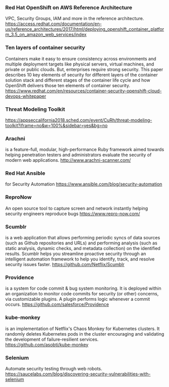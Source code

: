 ### Red Hat OpenShift on AWS Reference Architecture
VPC, Security Groups, IAM and more in the reference architecture.  https://access.redhat.com/documentation/en-us/reference_architectures/2017/html/deploying_openshift_container_platform_3.5_on_amazon_web_services/index

### Ten layers of container security
Containers make it easy to ensure consistency across environments and multiple deployment targets like physical servers, virtual machines, and private or public clouds. But, enterprises require strong security. This paper describes 10 key elements of security for different layers of the container solution stack and different stages of the container life cycle and how OpenShift delivers those ten elements of container security.
https://www.redhat.com/en/resources/container-security-openshift-cloud-devops-whitepaper

### Threat Modeling Toolkit
https://appseccalifornia2018.sched.com/event/CuRh/threat-modeling-toolkit?iframe=no&w=100%&sidebar=yes&bg=no

### Arachni 
is a feature-full, modular, high-performance Ruby framework aimed towards helping penetration testers and administrators evaluate the security of modern web applications.
http://www.arachni-scanner.com/

### Red Hat Ansible 
for Security Automation
https://www.ansible.com/blog/security-automation

### ReproNow
An open source tool to capture screen and network instantly helping security engineers reproduce bugs
https://www.repro-now.com/

### Scumblr 
is a web application that allows performing periodic syncs of data sources (such as Github repositories and URLs) and performing analysis (such as static analysis, dynamic checks, and metadata collection) on the identified results. Scumblr helps you streamline proactive security through an intelligent automation framework to help you identify, track, and resolve security issues faster.
https://github.com/Netflix/Scumblr

### Providence
is a system for code commit & bug system monitoring. It is deployed within an organization to monitor code commits for security (or other) concerns, via customizable plugins. A plugin performs logic whenever a commit occurs.
https://github.com/salesforce/Providence

### kube-monkey
is an implementation of Netflix's Chaos Monkey for Kubernetes clusters. It randomly deletes Kubernetes pods in the cluster encouraging and validating the development of failure-resilient services.
https://github.com/asobti/kube-monkey

### Selenium
Automate security testing through web robots.
https://saucelabs.com/blog/discovering-security-vulnerabilities-with-selenium
